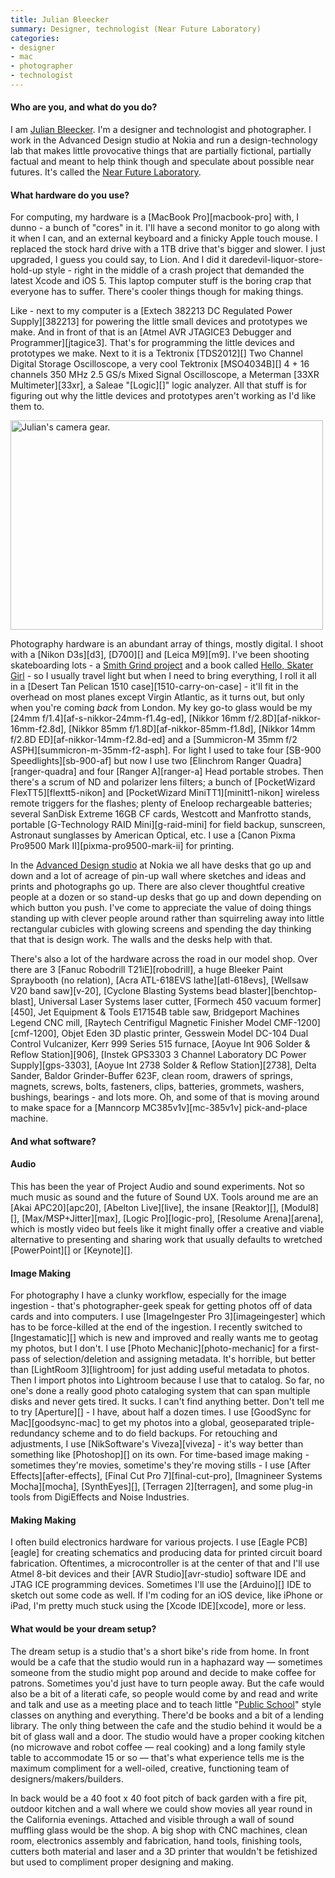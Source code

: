 ```yaml
---
title: Julian Bleecker
summary: Designer, technologist (Near Future Laboratory)
categories:
- designer
- mac
- photographer
- technologist
---
```


#### Who are you, and what do you do?

I am [Julian Bleecker](https://twitter.com/#!/darthjulian "Julian's Twitter account."). I'm a designer and technologist and photographer. I work in the Advanced Design studio at Nokia and run a design-technology lab that makes little provocative things that are partially fictional, partially factual and meant to help think though and speculate about possible near futures. It's called the [Near Future Laboratory](http://nearfuturelaboratory.com/ "The NFL's website.").

#### What hardware do you use?

For computing, my hardware is a [MacBook Pro][macbook-pro] with, I dunno - a bunch of "cores" in it. I'll have a second monitor to go along with it when I can, and an external keyboard and a finicky Apple touch mouse. I replaced the stock hard drive with a 1TB drive that's bigger and slower. I just upgraded, I guess you could say, to Lion. And I did it daredevil-liquor-store-hold-up style - right in the middle of a crash project that demanded the latest Xcode and iOS 5. This laptop computer stuff is the boring crap that everyone has to suffer. There's cooler things though for making things.

Like - next to my computer is a [Extech 382213 DC Regulated Power Supply][382213] for powering the little small devices and prototypes we make. And in front of that is an [Atmel AVR JTAGICE3 Debugger and Programmer][jtagice3]. That's for programming the little devices and prototypes we make. Next to it is a Tektronix [TDS2012][] Two Channel Digital Storage Oscilloscope, a very cool Tektronix [MSO4034B][] 4 + 16 channels 350 MHz 2.5 GS/s Mixed Signal Oscilloscope, a Meterman [33XR Multimeter][33xr], a Saleae "[Logic][]" logic analyzer. All that stuff is for figuring out why the little devices and prototypes aren't working as I'd like them to.

<img src="/images/interviews/julian.bleecker/cameras.jpg" width="500" height="335" alt="Julian's camera gear." class="detail">

Photography hardware is an abundant array of things, mostly digital. I shoot with a [Nikon D3s][d3], [D700][] and [Leica M9][m9]. I've been shooting skateboarding lots - a [Smith Grind project](http://hellosmith.com/ "A skateboarding photo book.") and a book called [Hello, Skater Girl](http://helloskatergirl.com "A photo book about girl skateboards.") - so I usually travel light but when I need to bring everything, I roll it all in a [Desert Tan Pelican 1510 case][1510-carry-on-case] - it'll fit in the overhead on most planes except Virgin Atlantic, as it turns out, but only when you're coming *back* from London. My key go-to glass would be my [24mm f/1.4][af-s-nikkor-24mm-f1.4g-ed], [Nikkor 16mm f/2.8D][af-nikkor-16mm-f2.8d], [Nikkor 85mm f/1.8D][af-nikkor-85mm-f1.8d], [Nikkor 14mm f/2.8D ED][af-nikkor-14mm-f2.8d-ed] and a [Summicron-M 35mm f/2 ASPH][summicron-m-35mm-f2-asph]. For light I used to take four [SB-900 Speedlights][sb-900-af] but now I use two [Elinchrom Ranger Quadra][ranger-quadra] and four [Ranger A][ranger-a] Head portable strobes. Then there's a scrum of ND and polarizer lens filters; a bunch of [PocketWizard FlexTT5][flextt5-nikon] and [PocketWizard MiniTT1][minitt1-nikon] wireless remote triggers for the flashes; plenty of Eneloop rechargeable batteries; several SanDisk Extreme 16GB CF cards, Westcott and Manfrotto stands, portable [G-Technology RAID Mini][g-raid-mini] for field backup, sunscreen, Astronaut sunglasses by American Optical, etc. I use a [Canon Pixma Pro9500 Mark II][pixma-pro9500-mark-ii] for printing.

In the [Advanced Design studio](http://advanced.design.nokia.com/ "Nokia's Advanced Design Studio.") at Nokia we all have desks that go up and down and a lot of acreage of pin-up wall where sketches and ideas and prints and photographs go up. There are also clever thoughtful creative people at a dozen or so stand-up desks that go up and down depending on which button you push. I've come to appreciate the value of doing things standing up with clever people around rather than squirreling away into little rectangular cubicles with glowing screens and spending the day thinking that that is design work. The walls and the desks help with that. 

There's also a lot of the hardware across the road in our model shop. Over there are 3 [Fanuc Robodrill T21iE][robodrill], a huge Bleeker Paint Spraybooth (no relation), [Acra ATL-618EVS lathe][atl-618evs], [Wellsaw V20 band saw][v-20], [Cyclone Blasting Systems bead blaster][benchtop-blast], Universal Laser Systems laser cutter, [Formech 450 vacuum former][450], Jet Equipment & Tools E17154B table saw, Bridgeport Machines Legend CNC mill, [Raytech Centrifigul Magnetic Finisher Model CMF-1200][cmf-1200], Objet Eden 3D plastic printer, Gesswein Model DC-104 Dual Control Vulcanizer, Kerr 999 Series 515 furnace, [Aoyue Int 906 Solder & Reflow Station][906], [Instek GPS3303 3 Channel Laboratory DC Power Supply][gps-3303], [Aoyue Int 2738 Solder & Reflow Station][2738], Delta Sander, Baldor Grinder-Buffer 623F, clean room, drawers of springs, magnets, screws, bolts, fasteners, clips, batteries, grommets, washers, bushings, bearings - and lots more. Oh, and some of that is moving around to make space for a [Manncorp MC385v1v][mc-385v1v] pick-and-place machine.

#### And what software?

#### Audio

This has been the year of Project Audio and sound experiments. Not so much music as sound and the future of Sound UX. Tools around me are an [Akai APC20][apc20], [Abelton Live][live], the insane [Reaktor][], [Modul8][], [Max/MSP+Jitter][max], [Logic Pro][logic-pro], [Resolume Arena][arena], which is mostly video but feels like it might finally offer a creative and viable alternative to presenting and sharing work that usually defaults to wretched [PowerPoint][] or [Keynote][].

#### Image Making

For photography I have a clunky workflow, especially for the image ingestion - that's photographer-geek speak for getting photos off of data cards and into computers. I use [ImageIngester Pro 3][imageingester] which has to be force-killed at the end of the ingestion. I recently switched to [Ingestamatic][] which is new and improved and really wants me to geotag my photos, but I don't. I use [Photo Mechanic][photo-mechanic] for a first-pass of selection/deletion and assigning metadata. It's horrible, but better than [LightRoom 3][lightroom] for just adding useful metadata to photos. Then I import photos into Lightroom because I use that to catalog. So far, no one's done a really good photo cataloging system that can span multiple disks and never gets tired. It sucks. I can't find anything better. Don't tell me to try [Aperture][] - I have, about half a dozen times. I use [GoodSync for Mac][goodsync-mac] to get my photos into a global, geoseparated triple-redundancy scheme and to do field backups. For retouching and adjustments, I use [NikSoftware's Viveza][viveza] - it's way better than something like [Photoshop][] on its own. For time-based image making - sometimes they're movies, sometime's they're moving stills - I use [After Effects][after-effects], [Final Cut Pro 7][final-cut-pro], [Imagnineer Systems Mocha][mocha], [SynthEyes][], [Terragen 2][terragen], and some plug-in tools from DigiEffects and Noise Industries.

#### Making Making

I often build electronics hardware for various projects. I use [Eagle PCB][eagle] for creating schematics and producing data for printed circuit board fabrication. Oftentimes, a microcontroller is at the center of that and I'll use Atmel 8-bit devices and their [AVR Studio][avr-studio] software IDE and JTAG ICE programming devices. Sometimes I'll use the [Arduino][] IDE to sketch out some code as well. If I'm coding for an iOS device, like iPhone or iPad, I'm pretty much stuck using the [Xcode IDE][xcode], more or less.

#### What would be your dream setup?

The dream setup is a studio that's a short bike's ride from home. In front would be a cafe that the studio would run in a haphazard way — sometimes someone from the studio might pop around and decide to make coffee for patrons. Sometimes you'd just have to turn people away. But the cafe would also be a bit of a literati cafe, so people would come by and read and write and talk and use as a meeting place and to teach little "[Public School](http://all.thepublicschool.org/ "A new school framework.")" style classes on anything and everything. There'd be books and a bit of a lending library. The only thing between the cafe and the studio behind it would be a bit of glass wall and a door. The studio would have a proper cooking kitchen (no microwave and robot coffee — real cooking) and a long family style table to accommodate 15 or so — that's what experience tells me is the maximum compliment for a well-oiled, creative, functioning team of designers/makers/builders.

In back would be a 40 foot x 40 foot pitch of back garden with a fire pit, outdoor kitchen and a wall where we could show movies all year round in the California evenings. Attached and visible through a wall of sound muffling glass would be the shop. A big shop with CNC machines, clean room, electronics assembly and fabrication, hand tools, finishing tools, cutters both material and laser and a 3D printer that wouldn't be fetishized but used to compliment proper designing and making.